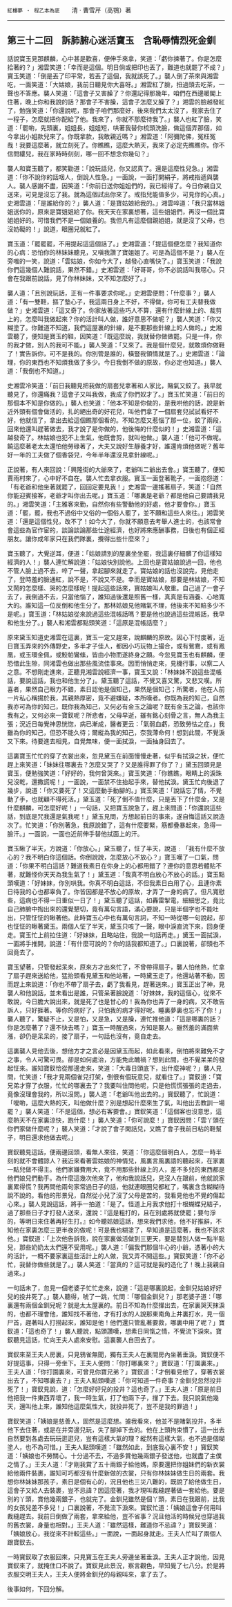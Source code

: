 

`紅樓夢 ‧ 程乙本為底`　　清 ‧ 曹雪芹（高鶚）著

* * *

## 第三十二回　訴肺腑心迷活寶玉　含恥辱情烈死金釧

話說寶玉見那麒麟，心中甚是歡喜，便伸手來拿，笑道：「虧你揀著了。你是怎麼拾著的？」湘雲笑道：「幸而是這個。明日倘或把印也丟了，難道也就罷了不成？」寶玉笑道：「倒是丟了印平常，若丟了這個，我就該死了。」襲人倒了茶來與湘雲吃，一面笑道：「大姑娘，我前日聽見你大喜呀。」湘雲紅了臉，扭過頭去吃茶，一聲也不答應。襲人笑道：「這會子又害臊了？你還記得那幾年，咱們在西邊暖閣上住著，晚上你和我說的話？那會子不害臊，這會子怎麼又臊了？」湘雲的臉越發紅了，勉強笑道：「你還說呢，那會子咱們那麼好，後來我們太太沒了，我家去住了一程子，怎麼就把你配給了他。我來了，你就不那麼待我了。」襲人也紅了臉，笑道：「罷喲，先頭裏，姐姐長，姐姐短，哄著我替你梳頭洗臉，做這個弄那個，如今拿出小姐款兒來了。你既拿款，我敢親近嗎？」湘雲道：「阿彌陀佛，冤枉冤哉！我要這麼著，就立刻死了。你瞧瞧，這麼大熱天，我來了必定先瞧瞧你。你不信問縷兒，我在家時時刻刻，哪一回不想念你幾句？」

襲人和寶玉聽了，都笑勸道：「說玩話兒，你又認真了。還是這麼性兒急。」湘雲道：「你不說你的話咽人，倒說人性急。」一面說，一面打開絹子，將戒指遞與襲人。襲人感謝不盡，因笑道：「你前日送你姐姐們的，我已經得了。今日你親自又送來，可見是沒忘了我。就為這個試出你來了。戒指兒能值多少，可見你的心真。」史湘雲道：「是誰給你的？」襲人道：「是寶姑娘給我的。」湘雲啐道：「我只當林姐姐送你的，原來是寶姐姐給了你。我天天在家裏想著，這些姐姐們，再沒一個比寶姐姐好的。可惜我們不是一個娘養的。我但凡有這麼個親姐姐，就是沒了父母，也沒妨礙的！」說道，眼圈兒就紅了。

寶玉道：「罷罷罷，不用提起這這個話了。」史湘雲道：「提這個便怎麼？我知道你的心病：恐怕你的林妹妹聽見，又嗔我讚了寶姐姐了。可是為這個不是？」襲人在旁嗤的一笑，說道：「雲姑娘，你如今大了，越發心直嘴快了。」寶玉笑道：「我說你們這幾個人難說話，果然不錯。」史湘雲道：「好哥哥，你不必說話叫我噁心。只會在我跟前說話，見了你林妹妹，又不知怎麼好了。」

襲人道：「且別說玩話，正有一件事要求你呢。」史湘雲便問：「什麼事？」襲人道：「有一雙鞋，摳了墊心子，我這兩日身上不好，不得做，你可有工夫替我做做？」史湘雲道：「這又奇了。你家放著這些巧人不算，還有什麼針線上的、裁剪上的，怎麼叫我做起來？你的活計叫人做，誰好意思不做呢？」襲人笑道：「你又糊塗了。你難道不知道，我們這屋裏的針線，是不要那些針線上的人做的。」史湘雲聽了，便知是寶玉的鞋，因笑道：「既這麼說，我就替你做做罷。只是一件，你的我才做，別人的我可不能。」襲人笑道：「又來了。我是個什麼兒，就敢煩你做鞋了！實告訴你，可不是我的。你別管是誰的，橫豎我領情就是了。」史湘雲道：「論理，你的東西也不知煩我做了多少。今日我倒不做的原故，你必定也知道。」襲人道：「我倒也不知道。」

史湘雲冷笑道：「前日我聽見把我做的扇套兒拿著和人家比，賭氣又鉸了。我早就聽見了，你還瞞我？這會子又叫我做，我成了你們奴才了。」寶玉忙笑道：「前日的那個本不知是你做的。」襲人也笑道：「他本不知是你做的，是我哄他的話，說是新近外頭有個會做活的，扎的絕出奇的好花兒，叫他們拿了一個扇套兒試試看好不好，他就信了，拿出去給這個瞧那個看的。不知怎麼又惹惱了那一位，鉸了兩段，回來他還叫趕著做去，我才說了是你做的，他後悔的什麼似的！」史湘雲道：「這越發奇了。林姑娘也犯不上生氣，他既會剪，就叫他做。」襲人道：「他可不做呢。饒這麼著老太太還怕他勞碌著了，大夫又說好生靜養才好，誰還肯煩他做呢？舊年好一年的工夫做了個香袋兒，今年半年還沒見拿針線呢。」

正說著，有人來回說：「興隆街的大爺來了，老爺叫二爺出去會。」寶玉聽了，便知賈雨村來了，心中好不自在。襲人忙去拿衣服。寶玉一面登著靴子，一面抱怨道：「有老爺和他坐著就罷了，回回定要見我！」史湘雲一邊搖著扇子，笑道：「自然你能迎賓接客，老爺才叫你出去呢。」寶玉道：「哪裏是老爺？都是他自己要請我見的。」湘雲笑道：「主雅客來勤，自然你有些警動他的好處，他才要會你。」寶玉道：「罷，罷，我也不過俗中又俗的一個俗人罷了，並不願和這些人來往。」湘雲笑道：「還是這個性兒，改不了！如今大了，你就不願意去考舉人進士的，也該常會會這些為官作宦的，談論談論那些仕途經濟，也好將來應酬事務，日後也有個正經朋友。讓你成年家只在我們隊裏，攪得出些什麼來？」

寶玉聽了，大覺逆耳，便道：「姑娘請別的屋裏坐坐罷，我這裏仔細髒了你這樣知經濟的人！」襲人連忙解說道：「姑娘快別說他。上回也是寶姑娘說過一回，他也不管人臉上過不去，啐了一聲，拿起腳來就走了。寶姑娘的話也沒說完，見他走了，登時羞的臉通紅，說不是，不說又不是。幸而是寶姑娘，那要是林姑娘，不知又鬧的怎麼樣、哭的怎麼樣呢！提起這些話來，寶姑娘叫人敬重。自己過了一會子去了，我倒過不去，只當他惱了，誰知過後還是照舊一樣，真真是有涵養、心地寬大的。誰知這一位反倒和他生分了。那林姑娘見他賭氣不理，他後來不知賠多少不是呢。」寶玉道：「林姑娘從來說過這些混帳話嗎？要是他也說過這些混帳話，我早和他生分了。」襲人和湘雲都點頭笑道：「這原是混帳話麼？」

原來黛玉知道史湘雲在這裏，寶玉一定又趕來，說麒麟的原故。因心下忖度著，近日寶玉弄來的外傳野史，多半才子佳人，都因小巧玩物上撮合，或有鴛鴦，或有鳳凰，或玉環金佩，或鮫帕鸞絛，皆由小物而遂終身之願。今忽見寶玉也有麒麟，便恐借此生隙，同湘雲也做出那些風流佳事來。因而悄悄走來，見機行事，以察二人之意。不想剛走進來，正聽見湘雲說經濟一事，寶玉又說：「林妹妹不說這些混帳話，要說這話，我也和他生分了」。黛玉聽了這話，不覺又喜又驚，又悲又嘆。所喜者，果然自己眼力不錯，素日認他是個知己，果然是個知己；所驚者，他在人前一片私心稱揚於我，其親熱厚密，竟不避嫌疑，本所嘆者。你既為我的知己，自然我亦可為你的知己，既你我為知己，又何必有金玉之論呢？既有金玉之論，也該你我有之，又何必來一寶釵呢？所悲者，父母早逝，雖有銘心刻骨之言，無人為我主張；況近日每覺神思恍惚，病已漸成，醫者更云：「氣弱血虧，恐致勞怯之症。」我雖為你的知己，但恐不能久待；爾縱為我的知己，奈我薄命何！想到此間，不覺淚又下來。待要進去相見，自覺無味，便一面拭淚，一面抽身回去了。

這裏寶玉忙忙的穿了衣裳出來，忽見黛玉在前面慢慢走著，似乎有拭淚之狀，便忙趕上來笑道：「妹妹往哪裏去？怎麼又哭了？又是誰得罪了你了？」黛玉回頭見是寶玉，便勉強笑道：「好好的，我何曾哭來。」寶玉笑道：「你瞧瞧，眼睛上的淚珠兒沒乾，還撒謊呢！」一面說，一面禁不住抬起手來，替他拭淚。黛玉忙向後退了幾步，說道：「你又要死了！又這麼動手動腳的。」寶玉笑道：「說話忘了情，不覺動了手，也就顧不得死活。」黛玉道：「死了倒不值什麼，只是丟下了什麼金，又是什麼麒麟，可怎麼好呢！」一句話，又把寶玉說急了，趕上來問道：「你還說這些話，到底是咒我還是氣我呢！」黛玉見問，方想起前日的事來，遂自悔這話又說造次了。忙笑道：「你別著急，我原說錯了，這有什麼要緊，筋都疊暴起來，急得一臉汗。」一面說，一面也近前伸手替他拭面上的汗。

寶玉瞅了半天，方說道：「你放心。」黛玉聽了，怔了半天，說道﹕「我有什麼不放心的？我不明白你這個話。你倒說說，怎麼放心不放心？」寶玉嘆了一口氣，問道：「你果不明白這話？難道我素日在你身上的心都用錯了？連你的意思若體貼不著，就難怪你天天為我生氣了！」黛玉道：「我真不明白放心不放心的話。」寶玉點頭嘆道：「好妹妹，你別哄我。你真不明白這話，不但我素日白用了心，且連你素日待我的心也都辜負了。你皆因都是不放心的原故，才弄了一身的病了。但凡寬慰些，這病也不得一日重似一日了！」黛玉聽了這話，如轟雷掣電，細細思之，竟比自己肺腑中掏出來的還覺懇切，竟有萬句言語，滿心要說，只是半個字也不能吐出，只管怔怔的瞅著他。此時寶玉心中也有萬句言詞，不知一時從哪一句說起，卻也怔怔的瞅著黛玉。兩個人怔了半天，黛玉只咳了一聲，眼中淚直流下來，回身便走。寶玉忙上前拉住道：「好妹妹，且略站住，我說一句話再走。」黛玉一面拭淚，一面將手推開，說道：「有什麼可說的？你的話我都知道了。」口裏說著，卻頭也不回竟去了。

寶玉望著，只管發起呆來，原來方才出來忙了，不曾帶得扇子，襲人怕他熱，忙拿了扇子趕來送給他，猛抬頭看見黛玉和他站著，一時黛玉走了，他還站著不動，因而趕上來說道：「你也不帶了扇子去，虧了我看見，趕著送來。」寶玉正出了神，見襲人和他說話，並未看出是誰，只管呆著臉說道：「好妹妹，我的這個心，從來不敢說，今日膽大說出來，就是死了也是甘心的！我為你也弄了一身的病，又不敢告訴人，只好捱著。等你的病好了，只怕我的病才得好呢。睡裏夢裏也忘不了你！」襲人聽了，驚疑不止，又是怕，又是急，又是臊，連忙推他道：「這是哪裏的話？你是怎麼著了？還不快去嗎？」寶玉一時醒過來，方知是襲人。雖然羞的滿面紫漲，卻仍是呆呆的，接了扇子，一句話也沒有，竟自走去。

這裏襲人見他去後，想他方才之言必是因黛玉而起，如此看來，倒怕將來難免不才之事，令人可驚可畏。卻是如何處治，方能免此醜禍？想到此間，也不覺呆呆的發起怔來。誰知寶釵恰從那邊走來，笑道：「大毒日頭底下，出什麼神呢？」襲人見問，忙笑道：「我才見兩個雀兒打架，倒很有個玩意兒，就看住了。」寶釵道：「寶兄弟才穿了衣服，忙忙的哪裏去了？我要叫住問他呢，只是他慌慌張張的走過去，竟像沒理會我的，所以沒問。」襲人道：「老爺叫他出去的。」寶釵聽了，忙說道：「噯喲，這麼大熱的天，叫他做什麼？別是想起什麼來生了氣，叫他出去教訓一場罷？」襲人笑道：「不是這個，想必有客要會。」寶釵笑道：「這個客也沒意思，這麼熱天不在家裏涼快，跑什麼！」襲人笑道：「你可說麼！」寶釵因問：「雲丫頭在你們家做什麼呢？」襲人笑道：「才說了會子閑話兒，又瞧了會子我前日粘的鞋幫子，明日還求他做去呢。」

寶釵聽見這話，便兩邊回頭，看無人來往，笑道：「你這麼個明白人，怎麼一時半刻的就不會體諒人？我近來看著雲姑娘的神情兒，風裏言風裏語的聽起來，在家裏一點兒做不得主。他們家嫌費用大，竟不用那些針線上的人，差不多兒的東西都是他們娘兒們動手。為什麼這幾次他來了，他和我說話兒，見沒人在跟前，他就說家裏累得慌？我再問他兩句家常過日子的話，他就連眼圈兒都紅了，嘴裏含含糊糊待說不說的。看他的形景兒，自然從小兒了沒了父母是苦的，我看見他也不覺的傷起心來。」襲人見說這話，將手一拍道：「是了。怪道上月我求他打十根蝴蝶兒結子，過了那些日子才打發人送來，還說：『這是粗打的，且在別處將就使罷；要勻淨的，等明日來住著再好生打。』如今聽姑娘這話，想來我們求他，他不好推辭，不知他在家裏怎麼三更半夜的做呢！可是我也糊塗了，早知道是這麼著，我也不該求他。」寶釵道：「上次他告訴我，說在家裏做活做到三更天，要是替別人做一點半點兒，那些奶奶太太們還不受用呢。」襲人道：「偏我們那個牛心的小爺，憑著小的大的活計，一概不要家裏這些活計上的人做，我又弄不開這些。」寶釵笑道：「你不必忙，我替你做些就是了。」襲人笑道：「當真的？這可就是我的造化了！晚上我親自過來。」

一句話未了，忽見一個老婆子忙忙走來，說道：「這是哪裏說起，金釧兒姑娘好好兒的投井死了。」襲人聽得，唬了一跳，忙問：「哪個金釧兒？」那老婆子道：「哪裏還有兩個金釧兒呢？就是太太屋裏的。前日不知為什麼攆出去，在家裏哭天抹淚的，也都不理會他，誰知找不著他，才有打水的人說那東南角上井裏打水，見一個尸首，趕著叫人打撈起來，誰知是他！他們還只管亂著要救，哪裏中用了呢？」寶釵道：「這也奇了！」襲人聽說，點頭讚嘆，想素日同愾之情，不覺流下淚來。寶釵聽見這話，忙向王夫人處來安慰。這裏襲人自回去了。

寶釵來至王夫人房裏，只見鴉雀無聞，獨有王夫人在裏間房內坐著垂淚。寶釵便不好提這事，只得一旁坐下。王夫人便問：「你打哪裏來？」寶釵道：「打園裏來。」王夫人道：「你打園裏來，可曾見你寶兄弟？」寶釵道：「才倒看見他了，穿著衣裳出去了，不知哪裏去？」王夫人點頭嘆道：「你可知道一件奇事？金釧兒忽然投井死了！」寶釵見說，道：「怎麼好好兒的投井？這也奇了。」王夫人道：「原是前日他把我一件東西弄壞了，我一時生氣，打了他兩下子，攆了下去。我只說氣他幾天，還叫他上來，誰知他這麼氣性大，就投井死了，豈不是我的罪過！」

寶釵笑道：「姨娘是慈善人，固然是這麼想。據我看來，他並不是賭氣投井，多半他下去住著，或是在井旁邊兒玩，失了腳掉下去的。他在上頭拘束慣了，這一出去自然要到各處去玩玩逛逛兒，豈有這樣大氣的理？縱然有這樣大氣，也不過是個糊塗人，也不為可惜。」王夫人點頭嘆道：「雖然如此，到底我心裏不安！」寶釵笑道：「姨娘也不勞關心。十分過不去，不過多賞他幾兩銀子發送他，也就盡了主僕之情了。」王夫人道：「才剛我賞了五十兩銀子給他媽，原要還把你姐妹們的新衣裳給他兩件裝裹，誰知可巧都沒有什麼新做的衣裳，只有你林妹妹做生日的兩套。我想你林妹妹那孩子，素日是個有心的，況且他也三災八難的，既說了給他做生日，這會子又給人去裝裹，豈不忌諱？因這麼著，我才現叫裁縫趕著做一套給他。要是別的丫頭，賞他幾兩銀子，也就完了。金釧兒雖然是個丫頭，素日在我跟前，比我的女孩兒差不多兒！」口裏說著，不覺流下淚來。寶釵忙道：「姨娘這會子何用叫裁縫趕去。我前日倒做了兩套，拿來給他，豈不省事？況且他活的時候兒也穿過我的舊衣裳，身量也相對。」王夫人道：「雖然這樣，難道你不忌諱？」寶釵笑道：「姨娘放心，我從來不計較這些。」一面說，一面起身就走。王夫人忙叫了兩個人跟寶釵去。

一時寶釵取了衣服回來，只見寶玉在王夫人旁邊坐著垂淚。王夫人正才說他，因見寶釵來了，就掩住口不說了。寶釵見此景況，察言觀色，早知覺了七八分。於是將衣服交明王夫人，王夫人便將金釧兒的母親叫來，拿了去了。

後事如何，下回分解。

* * *

